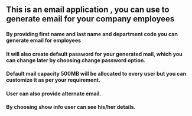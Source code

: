 ## This is an email application , you can use to generate email for your company employees
#### By providing first name and last name  and department code you can generate email for employees
#### It will also create default password for your generated mail, which you can change later by choosing change password option.
#### Default mail capacity 500MB will be allocated to every user but you can customize it as per your requirement.
#### User can also provide alternate email.
#### By choosing show info user can see his/her details.
